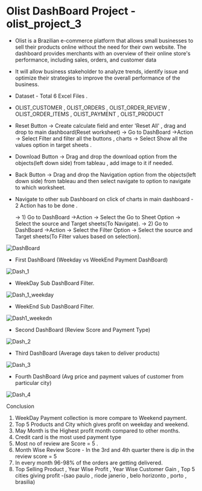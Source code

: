 # Olist DashBoard Project -  olist_project_3


- Olist is a Brazilian e-commerce platform that allows small businesses to sell their products online without the need for their own website. 
  The dashboard provides merchants with an overview of their online store's performance, including sales, orders, and customer data

- It will allow business stakeholder to analyze trends, identify issue and optimize their strategies to improve the overall performance of the business.

- Dataset - Total 6 Excel Files .

- OLIST_CUSTOMER  , OLIST_ORDERS , OLIST_ORDER_REVIEW , OLIST_ORDER_ITEMS , OLIST_PAYMENT , OLIST_PRODUCT



- Reset Button -> Create calculate field and enter 'Reset All' , drag and drop to main dashboard(Reset worksheet)
                -> Go to DashBoard ->Action -> Select Filter and filter all the buttons , charts -> Select Show all the values  option in target sheets .

- Download Button -> Drag and drop the download option from the objects(left down side) from tableau , add image to it if needed.

- Back Button -> Drag and drop the Navigation option from the objects(left down side) from tableau and then select navigate to option to navigate to which worksheet.

- Navigate to other sub Dashboard  on click of charts in main dashboard  - 2 Action has to be done .
   
   -> 1)  Go to DashBoard ->Action -> Select the Go to Sheet Option -> Select the source and Target sheets(To Navigate).
   -> 2)  Go to DashBoard ->Action -> Select the Filter Option -> Select the source and Target sheets(To Filter values based on selection).
    


![DashBoard](https://user-images.githubusercontent.com/91243691/200104488-c4f563bf-e03d-4f98-8b76-01057ed4782c.png)



- First DashBoard (Weekday vs WeekEnd Payment DashBoard)

![Dash_1](https://user-images.githubusercontent.com/91243691/224987601-671b319b-99df-4e0d-bdbe-bdff6d11cd9a.png)


- WeekDay Sub DashBoard Filter.

![Dash_1_weekday](https://user-images.githubusercontent.com/91243691/228139724-6de55230-ac62-452b-af5e-89c0153be73e.png)


- WeekEnd Sub DashBoard Filter.

![Dash1_weekedn](https://user-images.githubusercontent.com/91243691/228139655-fc3042aa-a2f8-48a0-b5fb-adae593e0c55.png)



- Second DashBoard (Review Score and Payment Type)

![Dash_2](https://user-images.githubusercontent.com/91243691/224987675-ec1b79de-0a3f-466d-84b4-ecd8ff774232.png)


- Third DashBoard (Average days taken to deliver products)

![Dash_3](https://user-images.githubusercontent.com/91243691/228154514-9cd0a8f0-e536-44b0-9301-06cd7112564f.png)


- Fourth DashBoard (Avg price and payment values of customer from particular city)

![Dash_4](https://user-images.githubusercontent.com/91243691/224988251-1883682d-3c6f-4346-8d91-8ea37625ea29.png)



Conclusion
1) WeekDay Payment collection is more compare to Weekend payment.
2) Top 5 Products and City which gives profit on weekday and weekend.
3) May Month is the Highest profit month compared to other months.
4) Credit card is the most used payment type
5) Most no of review are Score = 5 .
6) Month Wise Review Score - In the 3rd and 4th quarter there is dip in the review score = 5
7) In every month 96-98% of the orders are getting delivered.
8) Top Selling Product , Year Wise Profit , Year Wise Customer Gain , Top 5 cities giving profit -(sao paulo , riode janerio , belo horizonto , porto , brasilia)













